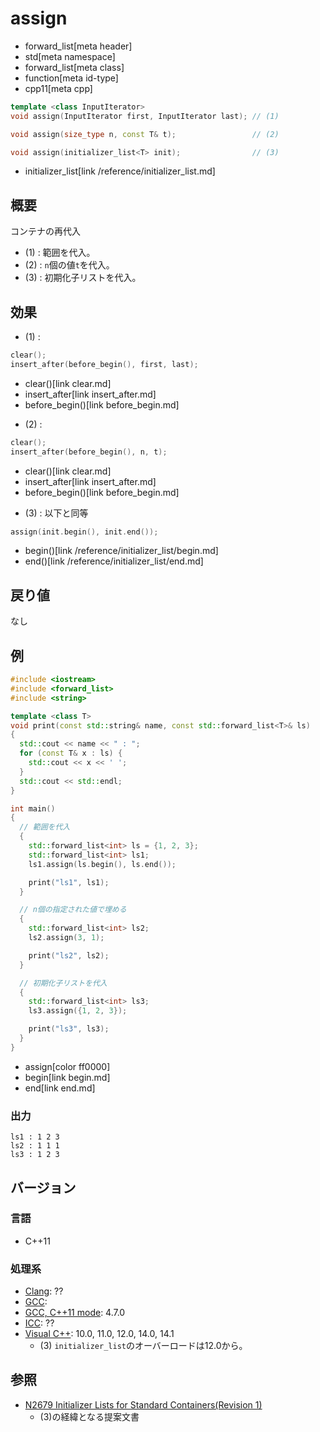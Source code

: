 # assign
* forward_list[meta header]
* std[meta namespace]
* forward_list[meta class]
* function[meta id-type]
* cpp11[meta cpp]

```cpp
template <class InputIterator>
void assign(InputIterator first, InputIterator last); // (1)

void assign(size_type n, const T& t);                 // (2)

void assign(initializer_list<T> init);                // (3)
```
* initializer_list[link /reference/initializer_list.md]

## 概要

コンテナの再代入

- (1) : 範囲を代入。
- (2) : `n`個の値`t`を代入。
- (3) : 初期化子リストを代入。


## 効果

- (1) :

```cpp
clear();
insert_after(before_begin(), first, last);
```
* clear()[link clear.md]
* insert_after[link insert_after.md]
* before_begin()[link before_begin.md]


- (2) :

```cpp
clear();
insert_after(before_begin(), n, t);
```
* clear()[link clear.md]
* insert_after[link insert_after.md]
* before_begin()[link before_begin.md]


- (3) : 以下と同等

```cpp
assign(init.begin(), init.end());
```
* begin()[link /reference/initializer_list/begin.md]
* end()[link /reference/initializer_list/end.md]


## 戻り値
なし


## 例
```cpp
#include <iostream>
#include <forward_list>
#include <string>

template <class T>
void print(const std::string& name, const std::forward_list<T>& ls)
{
  std::cout << name << " : ";
  for (const T& x : ls) {
    std::cout << x << ' ';
  }
  std::cout << std::endl;
}

int main()
{
  // 範囲を代入
  {
    std::forward_list<int> ls = {1, 2, 3};
    std::forward_list<int> ls1;
    ls1.assign(ls.begin(), ls.end());

    print("ls1", ls1);
  }

  // n個の指定された値で埋める
  {
    std::forward_list<int> ls2;
    ls2.assign(3, 1);

    print("ls2", ls2);
  }

  // 初期化子リストを代入
  {
    std::forward_list<int> ls3;
    ls3.assign({1, 2, 3});

    print("ls3", ls3);
  }
}
```
* assign[color ff0000]
* begin[link begin.md]
* end[link end.md]

### 出力
```
ls1 : 1 2 3 
ls2 : 1 1 1 
ls3 : 1 2 3 
```

## バージョン
### 言語
- C++11

### 処理系
- [Clang](/implementation.md#clang): ??
- [GCC](/implementation.md#gcc): 
- [GCC, C++11 mode](/implementation.md#gcc): 4.7.0
- [ICC](/implementation.md#icc): ??
- [Visual C++](/implementation.md#visual_cpp): 10.0, 11.0, 12.0, 14.0, 14.1
	- (3) `initializer_list`のオーバーロードは12.0から。


## 参照
- [N2679 Initializer Lists for Standard Containers(Revision 1)](http://www.open-std.org/jtc1/sc22/wg21/docs/papers/2008/n2679.pdf)
    - (3)の経緯となる提案文書


